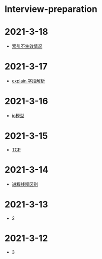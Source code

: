 # Interview-preparation

# 2021-3-18
* [索引不生效情况](https://github.com/pp7221343/Interview-preparation/blob/main/database/2021-3-18mysql%E7%B4%A2%E5%BC%95%E4%B8%8D%E7%94%9F%E6%95%88%E6%83%85%E5%86%B5.md)

# 2021-3-17

* [explain 字段解析](https://github.com/pp7221343/Interview-preparation/blob/main/database/2021-3-17-explain%E8%AF%A6%E7%BB%86.md)

# 2021-3-16

* [io模型](https://github.com/pp7221343/Interview-preparation/blob/main/java%E5%9F%BA%E7%A1%80/2021-3-16io%E6%A8%A1%E5%9E%8B.md)

# 2021-3-15

* [TCP](https://github.com/pp7221343/Interview-preparation/blob/main/%E6%93%8D%E4%BD%9C%E7%B3%BB%E7%BB%9F/2021-3-15-tcp.md)

# 2021-3-14

* [进程线程区别](https://github.com/pp7221343/Interview-preparation/blob/main/%E6%93%8D%E4%BD%9C%E7%B3%BB%E7%BB%9F/2021-3-14%E8%BF%9B%E7%A8%8B%E7%BA%BF%E7%A8%8B%E5%8C%BA%E5%88%AB.md)

# 2021-3-13

* 2

# 2021-3-12

* 3
